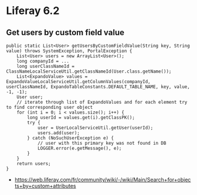 # Liferay 6.2

## Get users by custom field value

	public static List<User> getUsersByCustomFieldValue(String key, String value) throws SystemException, PortalException {
        List<User> users = new ArrayList<User>();
        long companyId = ...
        long userClassNameId = ClassNameLocalServiceUtil.getClassNameId(User.class.getName());
        List<ExpandoValue> values = ExpandoValueLocalServiceUtil.getColumnValues(companyId, userClassNameId, ExpandoTableConstants.DEFAULT_TABLE_NAME, key, value, -1, -1);
        User user;
        // iterate through list of ExpandoValues and for each element try to find corresponding user object
        for (int i = 0; i < values.size(); i++) {
            long userId = values.get(i).getClassPK();
            try {
                user = UserLocalServiceUtil.getUser(userId);
                users.add(user);
            } catch (NoSuchUserException e) {
                // user with this primary key was not found in DB
                LOGGER.error(e.getMessage(), e);
            }
        }
        return users;
    }
    
- https://web.liferay.com/fr/community/wiki/-/wiki/Main/Search+for+objects+by+custom+attributes